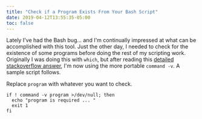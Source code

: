 ```yaml
---
title: "Check if a Program Exists From Your Bash Script"
date: 2019-04-12T13:55:35-05:00
toc: false
---
```


Lately I've had the Bash bug... and I'm continually impressed at what can be accomplished with this tool. Just the other day, I needed to check for the existence of some programs before doing the rest of my scripting work. Originally I was doing this with `which`, but after reading this [detailed stackoverflow answer](https://stackoverflow.com/a/677212), I'm now using the more portable `command -v`. A sample script follows.

Replace `program` with whatever you want to check.

```shell
if ! command -v program >/dev/null; then
  echo "program is required ... "
  exit 1
fi
```
